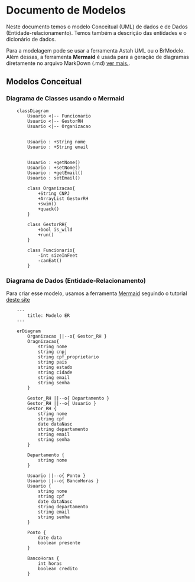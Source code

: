 # Documento de Modelos
Neste documento temos o modelo Conceitual (UML) de dados e de Dados (Entidade-relacionamento). Temos também a descrição das entidades e o dicionário de dados.

Para a modelagem pode se usar a ferramenta Astah UML ou o BrModelo. Além dessas, a ferramenta **Mermaid** é usada para a geração de diagramas diretamente no arquivo MarkDown (.md) [ver mais.](https://github.blog/2022-02-14-include-diagrams-markdown-files-mermaid/).


## Modelos Conceitual

### Diagrama de Classes usando o Mermaid
```mermaid
    classDiagram
        Usuario <|-- Funcionario
        Usuario <|-- GestorRH
        Usuario <|-- Organizacao
    
        
        Usuario : +String nome
        Usuario : +String email


        Usuario : +getNome()
        Usuario : +setNome()
        Usuario : +getEmail()
        Usuario : setEmail()

        class Organizacao{
            +String CNPJ
            +ArrayList GestorRH
            +swim()
            +quack()
        }

        class GestorRH{
            +bool is_wild
            +run()
        }

        class Funcionario{
            -int sizeInFeet
            -canEat()
        }
```

### Diagrama de Dados (Entidade-Relacionamento)

Para criar esse modelo, usamos a ferramenta [Mermaid](https://mermaid.js.org/) seguindo o tutorial [deste site](https://mermaid.js.org/syntax/entityRelationshipDiagram.html)

```mermaid
    ---
        title: Modelo ER
    ---

    erDiagram
        Organizacao ||--o{ Gestor_RH }
        Oragnizacao{
            string nome
            string cnpj
            string cpf_proprietario
            string pais
            string estado
            string cidade
            string email
            string senha
        }

        Gestor_RH ||--o{ Departamento }
        Gestor_RH ||--o{ Usuario }
        Gestor_RH {
            string nome
            string cpf
            date dataNasc
            string departamento
            string email
            string senha
        }

        Departamento {
            string nome
        }

        Usuario ||--o{ Ponto }
        Usuario ||--o{ BancoHoras }
        Usuario {
            string nome
            string cpf
            date dataNasc
            string departamento
            string email
            string senha
        }

        Ponto {
            date data
            boolean presente
        }

        BancoHoras {
            int horas
            boolean credito
        }
```
